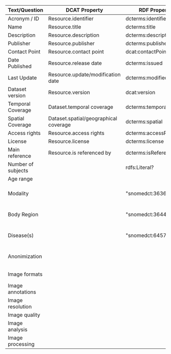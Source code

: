 
| Text/Question      | DCAT Property                         | RDF Property           | Value Range                                        |
| ------------------ | ------------------------------------- | ---------------------- | -------------------------------------------------- |
| Acronym / ID       | Resource.identifier                   | dcterms:identifier     |
| Name               | Resource.title                        | dcterms:title          |
| Description        | Resource.description                  | dcterms:description    |
| Publisher          | Resource.publisher                    | dcterms:publisher      |
| Contact Point      | Resource.contact point                | dcat:contactPoint      |
| Date Published     | Resource.release date                 | dcterms:issued         |
| Last Update        | Resource.update/modification date     | dcterms:modified       |
| Dataset version    | Resource.version                      | dcat:version           |
| Temporal Coverage  | Dataset.temporal coverage             | dcterms:temporal       |
| Spatial Coverage   | Dataset.spatial/geographical coverage | dcterms:spatial        |
| Access rights      | Resource.access rights                | dcterms:accessRights   |
| License            | Resource.license                      | dcterms:license        |
| Main reference     | Resource.is referenced by             | dcterms:isReferencedBy |
| Number of subjects |                                       | rdfs:Literal?          |
| Age range          |                                       |                        |
| Modality           |                                       | "snomedct:363679005"   | ... 1..N / rdfs:Literal? / list of modality        |
| Body Region        |                                       | "snomedct:364402001"   | ... 1..N / rdfs:Literal? / list of body regions    |
| Disease(s)         |                                       | "snomedct:64572001"    | ... 1..N / rdfs:Literal? / list of diseases        |
| Anonimization      |                                       |                        | "Anonimized, Pseudoanonimized, Identifiable names" |
| Image formats      |                                       |                        | "TIFF, JPEG, DICOM, NIFTI, etc."                   |
| Image annotations  |                                       |                        |
| Image resolution   |                                       |                        |
| Image quality      |                                       |                        |
| Image analysis     |                                       |                        |
| Image processing   |                                       |                        |